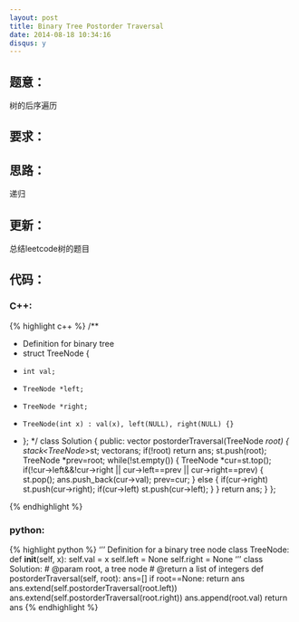 ```yaml
---
layout: post
title: Binary Tree Postorder Traversal
date: 2014-08-18 10:34:16
disqus: y
---
```


## 题意：
树的后序遍历

## 要求：


## 思路：
递归

## 更新：
总结leetcode树的题目

## 代码：

### C++:

{% highlight c++ %}
/**
 * Definition for binary tree
 * struct TreeNode {
 *     int val;
 *     TreeNode *left;
 *     TreeNode *right;
 *     TreeNode(int x) : val(x), left(NULL), right(NULL) {}
 * };
 */
class Solution {
public:
    vector<int> postorderTraversal(TreeNode *root) {
        stack<TreeNode*>st;
        vector<int>ans;
        if(!root)
            return ans;
        st.push(root);
        TreeNode *prev=root;
        while(!st.empty())
        {
            TreeNode *cur=st.top();
            if(!cur->left&&!cur->right || cur->left==prev || cur->right==prev)
            {
                st.pop();
                ans.push_back(cur->val);
                prev=cur;
            }
            else
            {
                if(cur->right)
                    st.push(cur->right);
                if(cur->left)
                    st.push(cur->left);
            }
        }
        return ans;
    }
};


 {% endhighlight %}
### python:

{% highlight python %}
‘’’
 Definition for a  binary tree node
 class TreeNode:
     def __init__(self, x):
         self.val = x
         self.left = None
         self.right = None
‘’’
class Solution:
    # @param root, a tree node
    # @return a list of integers
    def postorderTraversal(self, root):
        ans=[]
        if root==None:
            return ans
        ans.extend(self.postorderTraversal(root.left))
        ans.extend(self.postorderTraversal(root.right))
        ans.append(root.val)
        return ans
 {% endhighlight %}
